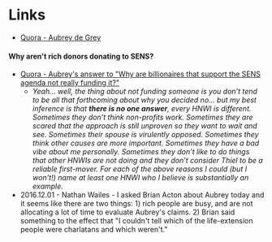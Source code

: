 # Links
- [Quora - Aubrey de Grey](https://www.quora.com/profile/Aubrey-de-Grey)


#### Why aren't rich donors donating to SENS?
- [Quora - Aubrey's answer to "Why are billionaires that support the SENS agenda not really funding it?"](https://www.quora.com/Why-are-billionaires-that-support-the-SENS-agenda-not-really-funding-it)
  - *Yeah… well, the thing about not funding someone is you don’t tend to be all that forthcoming about why you decided no… but my best inference is that **there is no one answer**, every HNWI is different. Sometimes they don’t think non-profits work. Sometimes they are scared that the approach is still unproven so they want to wait and see. Sometimes their spouse is virulently opposed. Sometimes they think other causes are more important. Sometimes they have a bad vibe about me personally. Sometimes they don’t like to do things that other HNWIs are not doing and they don’t consider Thiel to be a reliable first-mover. For each of the above reasons I could (but I won’t!) name at least one HNWI who I believe is substantially an example.*
- 2016.12.01 - Nathan Wailes - I asked Brian Acton about Aubrey today and it seems like there are two things: 1) rich people are busy, and are not allocating a lot of time to evaluate Aubrey's claims. 2) Brian said something to the effect that "I couldn't tell which of the life-extension people were charlatans and which weren't."
